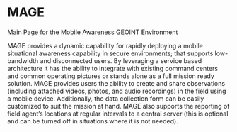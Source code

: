 # MAGE
Main Page for the Mobile Awareness GEOINT Environment

MAGE provides a dynamic capability for rapidly deploying a mobile situational awareness capability in secure environments; that supports low-bandwidth and disconnected users. By leveraging a service based architecture it has the ability to integrate with existing command centers and common operating pictures or stands alone as a full mission ready solution.
MAGE provides users the ability to create and share observations (including attached videos, photos, and audio recordings) in the field using a mobile device. Additionally, the data collection form can be easily customized to suit the mission at hand. MAGE also supports the reporting of field agent’s locations at regular intervals to a central server (this is optional and can be turned off in situations where it is not needed).
